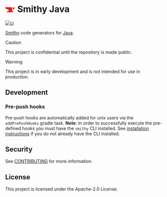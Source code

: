 # <img alt="Smithy" src="https://github.com/smithy-lang/smithy/blob/main/docs/_static/smithy-anvil.svg?raw=true" width="32"> Smithy Java
[![ci](https://github.com/smithy-lang/smithy-java/actions/workflows/ci.yml/badge.svg)](https://github.com/smithy-lang/smithy-java/actions/workflows/ci.yml)

[Smithy](https://smithy.io/2.0/index.html) code generators for [Java](https://java.com/).

> [!Caution]
> This project is confidential until the repository is made public.

> [!WARNING]
> This project is in early development and is not intended for use in production. 

## Development

### Pre-push hooks
Pre-push hooks are automatically added for unix users via the `addPrePushHooks` gradle task.
**Note**: In order to successfully execute the pre-defined hooks you must have the `smithy` CLI installed. 
See [installation instructions](https://smithy.io/2.0/guides/smithy-cli/cli_installation.html) if you do not already have the CLI installed.

## Security

See [CONTRIBUTING](CONTRIBUTING.md#security-issue-notifications) for more information.

## License

This project is licensed under the Apache-2.0 License.

